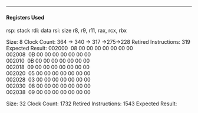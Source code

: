***
#### Registers Used
rsp: stack
rdi: data
rsi: size
r8, r9, r11, rax, rcx, rbx


Size: 8
Clock Count: 364 -> 340 -> 317 ->275->228
Retired Instructions: 319
Expected Result:
002000  08 00 00 00 00 00 00 00  
002008  0B 00 00 00 00 00 00 00  
002010  0B 00 00 00 00 00 00 00  
002018  09 00 00 00 00 00 00 00  
002020  05 00 00 00 00 00 00 00  
002028  03 00 00 00 00 00 00 00  
002030  08 00 00 00 00 00 00 00  
002038  09 00 00 00 00 00 00 00

Size: 32
Clock Count: 1732
Retired Instructions: 1543
Expected Result: